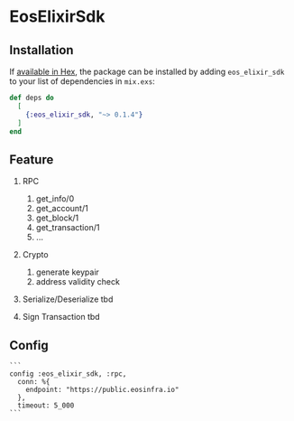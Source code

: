 # EosElixirSdk


## Installation

If [available in Hex](https://hex.pm/docs/publish), the package can be installed
by adding `eos_elixir_sdk` to your list of dependencies in `mix.exs`:

```elixir
def deps do
  [
    {:eos_elixir_sdk, "~> 0.1.4"}
  ]
end
```
## Feature
1. RPC
    1. get_info/0
    2. get_account/1
    3. get_block/1
    4. get_transaction/1
    5. ...

2. Crypto
    1. generate keypair
    2. address validity check

3. Serialize/Deserialize
    tbd

4. Sign Transaction
    tbd

## Config

    ```
    config :eos_elixir_sdk, :rpc,
      conn: %{
        endpoint: "https://public.eosinfra.io"
      },
      timeout: 5_000
    ```

